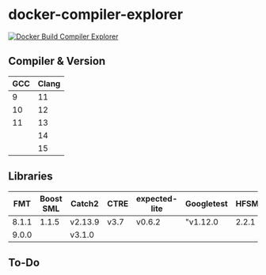 # docker-compiler-explorer

[![Docker Build Compiler Explorer](https://github.com/StephanKa/docker-compiler-explorer/actions/workflows/build.yaml/badge.svg?branch=main)](https://github.com/StephanKa/docker-compiler-explorer/actions/workflows/build.yaml)

## Compiler & Version

| GCC | Clang |
|-----|-------|
| 9   | 11    |
| 10  | 12    |
| 11  | 13    |
|     | 14    |
|     | 15    |

## Libraries

| FMT   | Boost SML | Catch2  | CTRE  | expected-lite | Googletest | HFSM2  | nlohmann JSON | SPDLOG   |
|-------|-----------|---------|-------|---------------|------------|--------|---------------|----------|
| 8.1.1 | 1.1.5     | v2.13.9 | v3.7  | v0.6.2        | "v1.12.0   | 2.2.1  | v3.11.2       | v1.10.0  |
| 9.0.0 |           | v3.1.0  |       |               |            |        |               |          |

## To-Do
